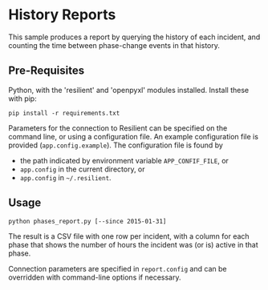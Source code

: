 # History Reports

This sample produces a report by querying the history of each incident,
and counting the time between phase-change events in that history.

## Pre-Requisites

Python, with the 'resilient' and 'openpyxl' modules installed.  Install these with pip:

    pip install -r requirements.txt

Parameters for the connection to Resilient can be specified on the
command line, or using a configuration file.
An example configuration file is provided (`app.config.example`).
The configuration file is found by
* the path indicated by environment variable `APP_CONFIF_FILE`, or
* `app.config` in the current directory, or
* `app.config` in `~/.resilient`.

## Usage

    python phases_report.py [--since 2015-01-31]

The result is a CSV file with one row per incident, with a column
for each phase that shows the number of hours the incident was (or is)
active in that phase.

Connection parameters are specified in `report.config` and can be
overridden with command-line options if necessary.
